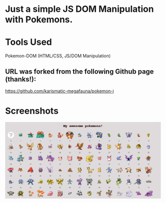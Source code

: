 # Just a simple JS DOM Manipulation with Pokemons. 

# Tools Used
Pokemon-DOM (HTML/CSS, JS/DOM Manipulation)

## URL was forked from the following Github page (thanks!):
https://github.com/karismatic-megafauna/pokemon-i

# Screenshots
![](screenshots/Pokemons.jpg)

